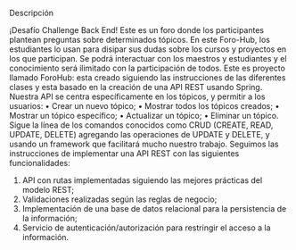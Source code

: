 Descripción

¡Desafío Challenge Back End!
Este es un foro  donde los participantes plantean preguntas sobre determinados tópicos. En este Foro-Hub, los estudiantes lo usan para disipar sus dudas sobre los cursos y proyectos en los que participan. Se podrá interactuar con los maestros y estudiantes y el conocimiento será ilimitado con la participación de todos.
Este es proyecto llamado ForoHub: esta creado siguiendo las instrucciones de las diferentes clases y esta basado en la creación de una API REST usando Spring.
Nuestra API se centra específicamente en los tópicos, y permitir a los usuarios:
•	Crear un nuevo tópico;
•	Mostrar todos los tópicos creados;
•	Mostrar un tópico específico;
•	Actualizar un tópico;
•	Eliminar un tópico.
Sigue la línea de los comandos conocidos como CRUD (CREATE, READ, UPDATE, DELETE) agregando las operaciones de UPDATE y DELETE, y usando un framework que facilitará mucho nuestro trabajo.
Seguimos las instrucciones de implementar una API REST con las siguientes funcionalidades:
1.	API con rutas implementadas siguiendo las mejores prácticas del modelo REST;
2.	Validaciones realizadas según las reglas de negocio;
3.	Implementación de una base de datos relacional para la persistencia de la información;
4.	Servicio de autenticación/autorización para restringir el acceso a la información.
